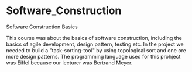# Software_Construction
Software Construction Basics

This course was about the basics of software construction, including the basics of agile development, design pattern, testing etc.
In the project we needed to build a "task-sorting-tool" by using topological sort and one ore more design patterns. The programming language used for this prohject was Eiffel because our lecturer was Bertrand Meyer.
